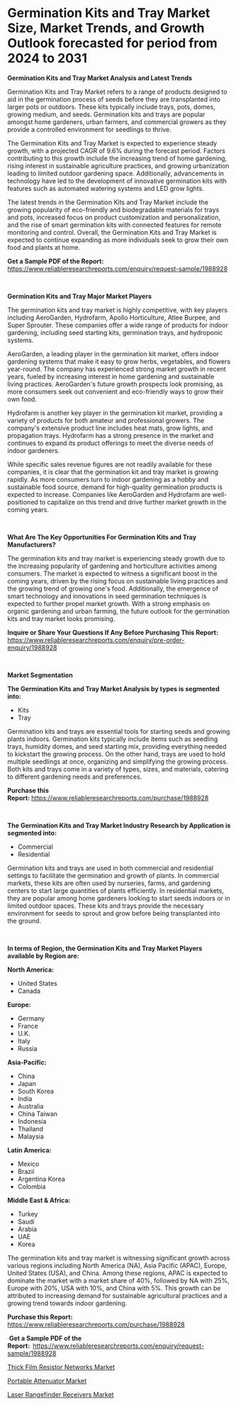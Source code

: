 <p><h1>Germination Kits and Tray Market Size, Market Trends, and Growth Outlook forecasted for period from 2024 to 2031</h1></p><p><strong>Germination Kits and Tray Market Analysis and Latest Trends</strong></p>
<p><p>Germination Kits and Tray Market refers to a range of products designed to aid in the germination process of seeds before they are transplanted into larger pots or outdoors. These kits typically include trays, pots, domes, growing medium, and seeds. Germination kits and trays are popular amongst home gardeners, urban farmers, and commercial growers as they provide a controlled environment for seedlings to thrive.</p><p>The Germination Kits and Tray Market is expected to experience steady growth, with a projected CAGR of 9.6% during the forecast period. Factors contributing to this growth include the increasing trend of home gardening, rising interest in sustainable agriculture practices, and growing urbanization leading to limited outdoor gardening space. Additionally, advancements in technology have led to the development of innovative germination kits with features such as automated watering systems and LED grow lights.</p><p>The latest trends in the Germination Kits and Tray Market include the growing popularity of eco-friendly and biodegradable materials for trays and pots, increased focus on product customization and personalization, and the rise of smart germination kits with connected features for remote monitoring and control. Overall, the Germination Kits and Tray Market is expected to continue expanding as more individuals seek to grow their own food and plants at home.</p></p>
<p><strong>Get a Sample PDF of the Report:&nbsp;</strong> <a href="https://www.reliableresearchreports.com/enquiry/request-sample/1988928">https://www.reliableresearchreports.com/enquiry/request-sample/1988928</a></p>
<p>&nbsp;</p>
<p><strong>Germination Kits and Tray Major Market Players</strong></p>
<p><p>The germination kits and tray market is highly competitive, with key players including AeroGarden, Hydrofarm, Apollo Horticulture, Atlee Burpee, and Super Sprouter. These companies offer a wide range of products for indoor gardening, including seed starting kits, germination trays, and hydroponic systems.</p><p>AeroGarden, a leading player in the germination kit market, offers indoor gardening systems that make it easy to grow herbs, vegetables, and flowers year-round. The company has experienced strong market growth in recent years, fueled by increasing interest in home gardening and sustainable living practices. AeroGarden's future growth prospects look promising, as more consumers seek out convenient and eco-friendly ways to grow their own food.</p><p>Hydrofarm is another key player in the germination kit market, providing a variety of products for both amateur and professional growers. The company's extensive product line includes heat mats, grow lights, and propagation trays. Hydrofarm has a strong presence in the market and continues to expand its product offerings to meet the diverse needs of indoor gardeners.</p><p>While specific sales revenue figures are not readily available for these companies, it is clear that the germination kit and tray market is growing rapidly. As more consumers turn to indoor gardening as a hobby and sustainable food source, demand for high-quality germination products is expected to increase. Companies like AeroGarden and Hydrofarm are well-positioned to capitalize on this trend and drive further market growth in the coming years.</p></p>
<p>&nbsp;</p>
<p><strong>What Are The Key Opportunities For Germination Kits and Tray Manufacturers?</strong></p>
<p><p>The germination kits and tray market is experiencing steady growth due to the increasing popularity of gardening and horticulture activities among consumers. The market is expected to witness a significant boost in the coming years, driven by the rising focus on sustainable living practices and the growing trend of growing one's food. Additionally, the emergence of smart technology and innovations in seed germination techniques is expected to further propel market growth. With a strong emphasis on organic gardening and urban farming, the future outlook for the germination kits and tray market looks promising.</p></p>
<p><strong>Inquire or Share Your Questions If Any Before Purchasing This Report:</strong> <a href="https://www.reliableresearchreports.com/enquiry/pre-order-enquiry/1988928">https://www.reliableresearchreports.com/enquiry/pre-order-enquiry/1988928</a></p>
<p>&nbsp;</p>
<p><strong>Market Segmentation</strong></p>
<p><strong>The Germination Kits and Tray Market Analysis by types is segmented into:</strong></p>
<p><ul><li>Kits</li><li>Tray</li></ul></p>
<p><p>Germination kits and trays are essential tools for starting seeds and growing plants indoors. Germination kits typically include items such as seedling trays, humidity domes, and seed starting mix, providing everything needed to kickstart the growing process. On the other hand, trays are used to hold multiple seedlings at once, organizing and simplifying the growing process. Both kits and trays come in a variety of types, sizes, and materials, catering to different gardening needs and preferences.</p></p>
<p><strong>Purchase this Report:&nbsp;</strong><a href="https://www.reliableresearchreports.com/purchase/1988928">https://www.reliableresearchreports.com/purchase/1988928</a></p>
<p>&nbsp;</p>
<p><strong>The Germination Kits and Tray Market Industry Research by Application is segmented into:</strong></p>
<p><ul><li>Commercial</li><li>Residential</li></ul></p>
<p><p>Germination kits and trays are used in both commercial and residential settings to facilitate the germination and growth of plants. In commercial markets, these kits are often used by nurseries, farms, and gardening centers to start large quantities of plants efficiently. In residential markets, they are popular among home gardeners looking to start seeds indoors or in limited outdoor spaces. These kits and trays provide the necessary environment for seeds to sprout and grow before being transplanted into the ground.</p></p>
<p>&nbsp;</p>
<p><strong>In terms of Region, the Germination Kits and Tray Market Players available by Region are:</strong></p>
<p>
    <p> <strong> North America: </strong>
        <ul>
            <li>United States</li>
            <li>Canada</li>
        </ul>
        </p> 
    <p> <strong> Europe: </strong>
        <ul>
            <li>Germany</li>
            <li>France</li>
            <li>U.K.</li>
            <li>Italy</li>
            <li>Russia</li>
        </ul>
        </p> 
    <p> <strong> Asia-Pacific: </strong>
        <ul>
            <li>China</li>
            <li>Japan</li>
            <li>South Korea</li>
            <li>India</li>
            <li>Australia</li>
            <li>China Taiwan</li>
            <li>Indonesia</li>
            <li>Thailand</li>
            <li>Malaysia</li>
        </ul>
        </p> 
    <p> <strong> Latin America: </strong>
        <ul>
            <li>Mexico</li>
            <li>Brazil</li>
            <li>Argentina Korea</li>
            <li>Colombia</li>
        </ul>
        </p> 
    <p> <strong> Middle East & Africa: </strong>
        <ul>
            <li>Turkey</li>
            <li>Saudi</li>
            <li>Arabia</li>
            <li>UAE</li>
            <li>Korea</li>
        </ul>
    </p>
    </p>
<p><p>The germination kits and tray market is witnessing significant growth across various regions including North America (NA), Asia Pacific (APAC), Europe, United States (USA), and China. Among these regions, APAC is expected to dominate the market with a market share of 40%, followed by NA with 25%, Europe with 20%, USA with 10%, and China with 5%. This growth can be attributed to increasing demand for sustainable agricultural practices and a growing trend towards indoor gardening.</p></p>
<p><strong>Purchase this Report: </strong><a href="https://www.reliableresearchreports.com/purchase/1988928">https://www.reliableresearchreports.com/purchase/1988928</a></p>
<p>&nbsp;<strong>Get a Sample PDF of the Report:&nbsp;&nbsp;</strong><a href="https://www.reliableresearchreports.com/enquiry/request-sample/1988928">https://www.reliableresearchreports.com/enquiry/request-sample/1988928</a></p>
<p><strong></strong></p>
<p><p><a href="https://view.publitas.com/reportprime-1/global-thick-film-resistor-networks-market-by-types-applications-and-major-players-with-regional-growth-rate-analysis-and-development-situation-from-2024-to-2031/">Thick Film Resistor Networks Market</a></p><p><a href="https://view.publitas.com/reportprime-1/portable-attenuator-market-insights-market-players-and-forecast-till-2031/">Portable Attenuator Market</a></p><p><a href="https://view.publitas.com/reportprime-1/global-laser-rangefinder-receivers-market-size-and-market-trends-insights-and-projections-from-2024-to-2031/">Laser Rangefinder Receivers Market</a></p></p>